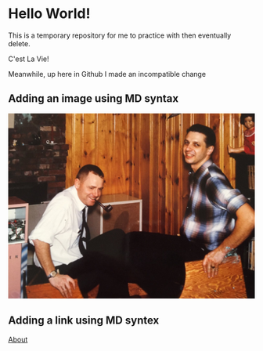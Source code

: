 # Hello World! 

This is a temporary repository for me to practice with
then eventually delete.

C'est La Vie!

Meanwhile, up here in Github I made an incompatible change

## Adding an image using MD syntax
![My Dad and my uncle John](Dick_and_John_Classic.jpg)

## Adding a link using MD syntex
[About](About.md)
